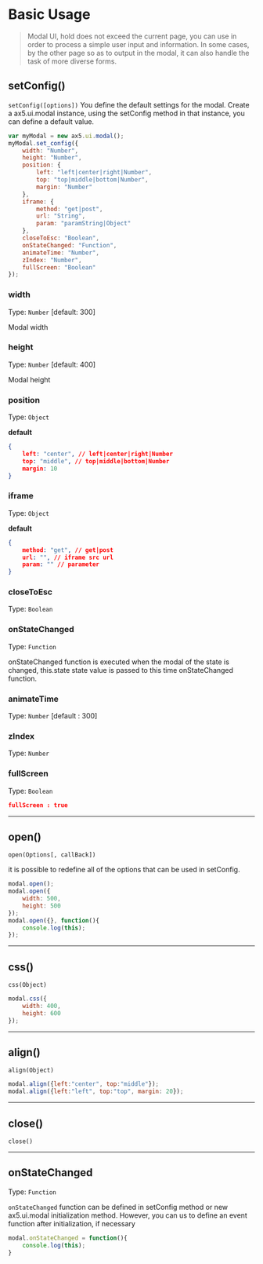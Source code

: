 # Basic Usage
> Modal UI, hold does not exceed the current page, you can use in order to process a simple user input and information. In some cases, by the other page so as to output in the modal, it can also handle the task of more diverse forms.

## setConfig()
`setConfig([options])`
You define the default settings for the modal. Create a ax5.ui.modal instance, using the setConfig method in that instance, you can define a default value.
 
```js
var myModal = new ax5.ui.modal();
myModal.set_config({
    width: "Number",
    height: "Number",
    position: {
        left: "left|center|right|Number", 
        top: "top|middle|bottom|Number", 
        margin: "Number"
    },
    iframe: {
        method: "get|post", 
        url: "String", 
        param: "paramString|Object"
    },
    closeToEsc: "Boolean",
    onStateChanged: "Function",
    animateTime: "Number",
    zIndex: "Number",
    fullScreen: "Boolean"
});
```

### width

Type: `Number` [default: 300]

Modal width

### height

Type: `Number` [default: 400]

Modal height

### position

Type: `Object` 

**default**
```json
{
    left: "center", // left|center|right|Number
    top: "middle", // top|middle|bottom|Number
    margin: 10
}
```

### iframe

Type: `Object` 

**default**
```json
{
    method: "get", // get|post
    url: "", // iframe src url
    param: "" // parameter
}
```

### closeToEsc

Type: `Boolean`

### onStateChanged

Type: `Function`  

onStateChanged function is executed when the modal of the state is changed,
this.state state value is passed to this time onStateChanged function.

### animateTime

Type: `Number` [default : 300]

### zIndex

Type: `Number`


### fullScreen

Type: `Boolean`  

```json
fullScreen : true
```

- - -

## open()
`open(Options[, callBack])`

it is possible to redefine all of the options that can be used in setConfig.  

```js
modal.open();
modal.open({
    width: 500,
    height: 500
});
modal.open({}, function(){
    console.log(this);
});
```

- - -

## css()
`css(Object)`

```js
modal.css({
    width: 400,
    height: 600
});
```

- - -

## align()
`align(Object)`

```js
modal.align({left:"center", top:"middle"});
modal.align({left:"left", top:"top", margin: 20});
```

- - - 

## close()
`close()`

- - -

## onStateChanged

Type: `Function`

`onStateChanged` function can be defined in setConfig method or new ax5.ui.modal initialization method.
However, you can us to define an event function after initialization, if necessary

```js
modal.onStateChanged = function(){
    console.log(this);
}
```